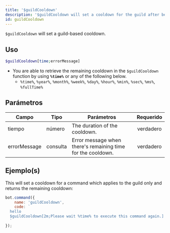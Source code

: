 ```yaml
---
title: '$guildCooldown'
description: '$guildCooldown will set a cooldown for the guild after being used.'
id: guildCooldown
---
```


`$guildCooldown` will set a guild-based cooldown.

## Uso

```php
$guildCooldown[time;errorMessage]
```

* You are able to retrieve the remaining cooldown in the `$guildCooldown` function by using **`%time%`** or any of the following below.
    * `%time%`, `%year%`, `%month%`, `%week%`, `%day%`, `%hour%`, `%min%`, `%sec%`, `%ms%`, `%fullTime%`

## Parámetros

| Campo        | Tipo     | Parámetros                                                  | Requerido |
| ------------ | -------- | ----------------------------------------------------------- |:---------:|
| tiempo       | número   | The duration of the cooldown.                               | verdadero |
| errorMessage | consulta | Error message when there's remaining time for the cooldown. | verdadero |

## Ejemplo(s)

This will set a cooldown for a command which applies to the guild only and returns the remaining cooldown:

```javascript
bot.command({
    name: 'guildCooldown',
    code: `
  hello
  $guildCooldown[2m;Please wait %time% to execute this command again.]
  `
});
```
